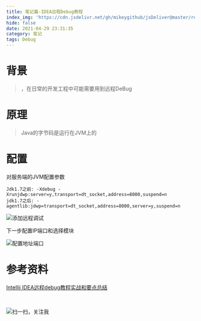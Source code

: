```yaml
---
title: 笔记篇-IDEA远程Debug教程
index_img: 'https://cdn.jsdelivr.net/gh/mikeygithub/jsDeliver@master/resource/img/debug.jpeg'
hide: false
date: 2021-04-29 23:31:35
category: 笔记
tags: Debug
---
```


# 背景

> ，在日常的开发工程中可能需要用到远程DeBug
# 原理

> Java的字节码是运行在JVM上的

# 配置

对服务端的JVM配置参数

```
Jdk1.7之前: -Xdebug -Xrunjdwp:server=y,transport=dt_socket,address=8000,suspend=n
jdk1.7之后: -agentlib:jdwp=transport=dt_socket,address=8000,server=y,suspend=n
```



![添加远程调试](https://i.loli.net/2021/04/29/D1AzFu7TsnZikcO.png)



下一步配置IP端口和选择模块

![配置地址端口](https://i.loli.net/2021/04/29/ckGgqCvnxBPLZdM.png)



# 参考资料

[Intellij IDEA远程debug教程实战和要点总结](https://blog.csdn.net/qq_37192800/article/details/80761643)

<br/>


![扫一扫，关注我](https://cdn.jsdelivr.net/gh/mikeygithub/jsDeliver@master/resource/img/wechat.jpg)